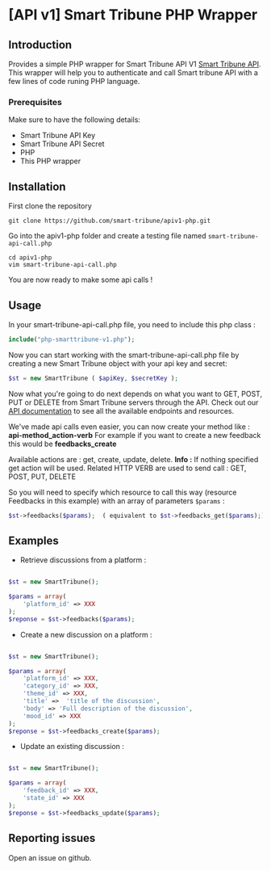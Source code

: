 # [API v1] Smart Tribune PHP Wrapper

## Introduction

Provides a simple PHP wrapper for Smart Tribune API V1 [Smart Tribune API](https://www.smart-tribune.com/developpeurs-documentation-ressources/api/).
This wrapper will help you to authenticate and call Smart tribune API with a few lines of code runing PHP language.

### Prerequisites

Make sure to have the following details:
* Smart Tribune API Key
* Smart Tribune API Secret
* PHP
* This PHP wrapper

## Installation

First clone the repository
```
git clone https://github.com/smart-tribune/apiv1-php.git
```

Go into the apiv1-php folder and create a testing file named ```smart-tribune-api-call.php```
```
cd apiv1-php
vim smart-tribune-api-call.php
```

You are now ready to make some api calls !

## Usage

In your smart-tribune-api-call.php file, you need to include this php class :

```php
include("php-smarttribune-v1.php");
```

Now you can start working with the smart-tribune-api-call.php file by creating a new Smart Tribune object with your api key and secret:
```php
$st = new SmartTribune ( $apiKey, $secretKey );
```

Now what you're going to do next depends on what you want to GET, POST, PUT or DELETE from Smart Tribune servers through the API.
Check out our [API documentation](https://www.smart-tribune.com/developpeurs-documentation-ressources/api/) to see all the available endpoints and resources.

We've made api calls even easier, you can now create your method like : **api-method_action-verb**
For example if you want to create a new feedback this would be **feedbacks_create**

Available actions are : get, create, update, delete. 
**Info :** If nothing specified get action will be used. 
Related HTTP VERB are used to send call : GET, POST, PUT, DELETE


So you will need to specify which resource to call this way (resource Feedbacks in this example) with an array of parameters ```$params``` :
```php
$st->feedbacks($params);  ( equivalent to $st->feedbacks_get($params);)
```

## Examples

- Retrieve discussions from a platform :
```php

$st = new SmartTribune();

$params = array(
    'platform_id' => XXX
);
$reponse = $st->feedbacks($params);

```

- Create a new discussion on a platform :
```php

$st = new SmartTribune();

$params = array(
  	'platform_id' => XXX,
  	'category_id' => XXX,
  	'theme_id' => XXX,
  	'title' =>  'title of the discussion',
  	'body' => 'Full description of the discussion',
  	'mood_id' => XXX
);
$reponse = $st->feedbacks_create($params);

```

- Update an existing discussion :
```php

$st = new SmartTribune();

$params = array(
  	'feedback_id' => XXX,
  	'state_id' => XXX
);
$reponse = $st->feedbacks_update($params);

```

## Reporting issues

Open an issue on github.
